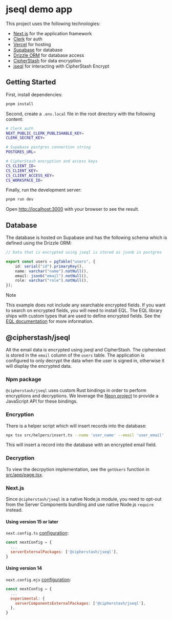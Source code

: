# jseql demo app 

This project uses the following technologies:

- [Next.js](https://nextjs.org) for the application framework
- [Clerk](https://clerk.com) for auth
- [Vercel](https://vercel.com) for hosting
- [Supabase](https://supabase.com) for database
- [Drizzle ORM](https://drizzle.org) for database access
- [CipherStash](https://cipherstash.com) for data encryption
- [jseql](https://github.com/cipherstash/jseql) for interacting with CipherStash Encrypt

## Getting Started

First, install dependencies:

```bash
pnpm install
```

Second, create a `.env.local` file in the root directory with the following content:

```bash
# Clerk auth
NEXT_PUBLIC_CLERK_PUBLISHABLE_KEY=
CLERK_SECRET_KEY=

# Supabase postgres connection string
POSTGRES_URL=

# CipherStash encryption and access keys
CS_CLIENT_ID=
CS_CLIENT_KEY=
CS_CLIENT_ACCESS_KEY=
CS_WORKSPACE_ID=
```

Finally, run the development server:

```bash
pnpm run dev
```

Open [http://localhost:3000](http://localhost:3000) with your browser to see the result.

## Database

The database is hosted on Supabase and has the following schema which is defined using the Drizzle ORM:

```ts
// Data that is encrypted using jseql is stored as jsonb in postgres

export const users = pgTable("users", {
	id: serial("id").primaryKey(),
	name: varchar("name").notNull(),
	email: jsonb("email").notNull(),
	role: varchar("role").notNull(),
});
```

> [!NOTE]
> This example does not include any searchable encrypted fields.
> If you want to search on encrypted fields, you will need to install EQL.
> The EQL library ships with custom types that are used to define encrypted fields.
> See the [EQL documentation](https://github.com/cipherstash/encrypted-query-language) for more information.

## @cipherstash/jseql

All the email data is encrypted using jseql and CipherStash.
The cipherstext is stored in the `email` column of the `users` table.
The application is configured to only decrypt the data when the user is signed in, otherwise it will display the encrypted data.

### Npm package

`@cipherstash/jseql` uses custom Rust bindings in order to perform encryptions and decryptions.
We leverage the [Neon project](https://neon-rs.dev/) to provide a JavaScript API for these bindings.

### Encryption

There is a helper script which will insert records into the database:

```bash
npx tsx src/helpers/insert.ts --name 'user_name' --email 'user_email'
```

This will insert a record into the database with an encrypted email field.

### Decryption

To view the decrpytion implementation, see the `getUsers` function in [src/app/page.tsx](src/app/page.tsx).

### Next.js

Since `@cipherstash/jseql` is a native Node.js module, you need to opt-out from the Server Components bundling and use native Node.js `require` instead.

#### Using version 15 or later

`next.config.ts` [configuration](https://nextjs.org/docs/app/api-reference/config/next-config-js/serverExternalPackages):

```js
const nextConfig = {
  ...
  serverExternalPackages: ['@cipherstash/jseql'],
}
```

#### Using version 14

`next.config.mjs` [configuration](https://nextjs.org/docs/14/app/api-reference/next-config-js/serverComponentsExternalPackages):

```js
const nextConfig = {
  ...
  experimental: {
    serverComponentsExternalPackages: ['@cipherstash/jseql'],
  },
}
